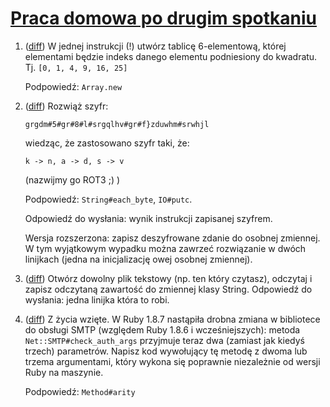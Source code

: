 [Praca domowa po drugim spotkaniu][pd]
======================================

  1. ([diff][1]) W jednej instrukcji (!) utwórz tablicę 6-elementową,
     której elementami będzie indeks danego elementu podniesiony do
     kwadratu.  Tj. `[0, 1, 4, 9, 16, 25]`

     Podpowiedź: `Array.new`

  2. ([diff][2]) Rozwiąż szyfr:

         grgdm#5#gr#8#l#srgqlhv#gr#f}zduwhm#srwhjl

     wiedząc, że zastosowano szyfr taki, że:

         k -> n, a -> d, s -> v

     (nazwijmy go ROT3 ;) )

     Podpowiedź: `String#each_byte`, `IO#putc`.

     Odpowiedź do wysłania: wynik instrukcji zapisanej szyfrem.

     Wersja rozszerzona: zapisz deszyfrowane zdanie do osobnej zmiennej.
     W tym wyjątkowym wypadku można zawrzeć rozwiązanie w dwóch linijkach
     (jedna na inicjalizację owej osobnej zmiennej).

  3. ([diff][3]) Otwórz dowolny plik tekstowy (np. ten który czytasz),
     odczytaj i zapisz odczytaną zawartość do zmiennej klasy String.
     Odpowiedź do wysłania: jedna linijka która to robi.

  4. ([diff][4]) Z życia wzięte.  W Ruby 1.8.7 nastąpiła drobna zmiana w
     bibliotece do obsługi SMTP (względem Ruby 1.8.6 i wcześniejszych):
     metoda `Net::SMTP#check_auth_args` przyjmuje teraz dwa (zamiast jak
     kiedyś trzech) parametrów.  Napisz kod wywołujący tę metodę z dwoma
     lub trzema argumentami, który wykona się poprawnie niezależnie od
     wersji Ruby na maszynie.

     Podpowiedź: `Method#arity`

  [pd]: http://github.com/tomash/szkolenie-2010/blob/master/2/pracadomowa.txt
  [1]: http://github.com/narfdotpl/rails-assignments/commit/c4330c1
  [2]: http://github.com/narfdotpl/rails-assignments/commit/7369d35
  [3]: http://github.com/narfdotpl/rails-assignments/commit/ed8bf96
  [4]: http://github.com/narfdotpl/rails-assignments/commit/3846dd7
